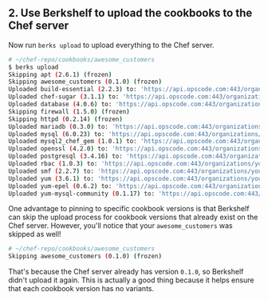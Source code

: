 ## 2. Use Berkshelf to upload the cookbooks to the Chef server

Now run `berks upload` to upload everything to the Chef server.

```bash
# ~/chef-repo/cookbooks/awesome_customers
$ berks upload
Skipping apt (2.6.1) (frozen)
Skipping awesome_customers (0.1.0) (frozen)
Uploaded build-essential (2.2.3) to: 'https://api.opscode.com:443/organizations/your-org-name'
Uploaded chef-sugar (3.1.1) to: 'https://api.opscode.com:443/organizations/your-org-name'
Uploaded database (4.0.6) to: 'https://api.opscode.com:443/organizations/your-org-name'
Skipping firewall (1.5.0) (frozen)
Skipping httpd (0.2.14) (frozen)
Uploaded mariadb (0.3.0) to: 'https://api.opscode.com:443/organizations/your-org-name'
Uploaded mysql (6.0.23) to: 'https://api.opscode.com:443/organizations/your-org-name'
Uploaded mysql2_chef_gem (1.0.1) to: 'https://api.opscode.com:443/organizations/your-org-name'
Uploaded openssl (4.2.0) to: 'https://api.opscode.com:443/organizations/your-org-name'
Uploaded postgresql (3.4.16) to: 'https://api.opscode.com:443/organizations/your-org-name'
Uploaded rbac (1.0.3) to: 'https://api.opscode.com:443/organizations/your-org-name'
Uploaded smf (2.2.7) to: 'https://api.opscode.com:443/organizations/your-org-name'
Uploaded yum (3.6.1) to: 'https://api.opscode.com:443/organizations/your-org-name'
Uploaded yum-epel (0.6.2) to: 'https://api.opscode.com:443/organizations/your-org-name'
Uploaded yum-mysql-community (0.1.17) to: 'https://api.opscode.com:443/organizations/your-org-name'
```

One advantage to pinning to specific cookbook versions is that Berkshelf can skip the upload process for cookbook versions that already exist on the Chef server. However, you'll notice that your `awesome_customers` was skipped as well!

```bash
# ~/chef-repo/cookbooks/awesome_customers
Skipping awesome_customers (0.1.0) (frozen)
```

That's because the Chef server already has version `0.1.0`, so Berkshelf didn't upload it again. This is actually a good thing because it helps ensure that each cookbook version has no variants.
